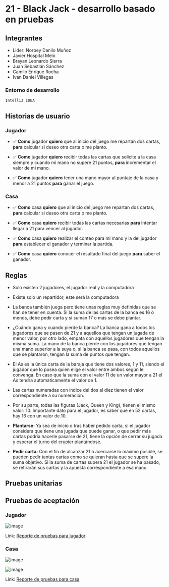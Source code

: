 # 21 - Black Jack - desarrollo basado en pruebas

## Integrantes

- Lider: Norbey Danilo Muñoz
- Javier Hospital Melo
- Brayan Leonardo Sierra
- Juan Sebastián Sánchez
- Camilo Enrique Rocha
- Ivan Daniel Villegas

### Entorno de desarrollo

```
IntelliJ IDEA
```

## Historias de usuario

### Jugador

- :white_check_mark: __Como__ jugador __quiero__ que al inicio del juego me repartan dos cartas, __para__ calcular si deseo otra carta o me planto.

- :white_check_mark: __Como__ jugador __quiero__ recibir todas las cartas que solicite a la casa siempre y cuando mi mano no supere 21 puntos, __para__ incrementar el valor de mi mano.

- :white_check_mark: __Como__ jugador __quiero__ tener una mano mayor al puntaje de la casa y menor a 21 puntos __para__ ganar el juego.

### Casa 

- :white_check_mark:	__Como__ casa __quiero__ que al inicio del juego me repartan dos cartas, __para__ calcular si deseo otra carta o me planto.

- :white_check_mark: __Como__ casa __quiero__ recibir todas las cartas necesarias __para__ intentar llegar a 21 para vencer al jugador.

- :white_check_mark: __Como__ casa __quiero__ realizar el conteo para mi mano y la del jugador __para__ establecer el ganador y terminar la partida.

- :white_check_mark:	__Como__ casa __quiero__ conocer el resultado final del juego __para__ saber el ganador.


## Reglas

- Solo existen 2 jugadores, el jugador real y la computadora
- Existe solo un repartidor, este será la computadora

- La banca también juega pero tiene unas reglas muy definidas que se han de tener en cuenta. Si la suma de las cartas de la banca es 16 o menos, debe pedir carta y si suman 17 o más se debe plantar.

- ¿Cuándo gana y cuando pierde la banca? La banca gana a todos los jugadores que se pasen de 21 y a aquellos que tengan un jugada de menor valor, por otro lado, empata con aquellos jugadores que tengan la misma suma. La mano de la banca pierde con los jugadores que tengan una mano superior a la suya o, si la banca se pasa, con todos aquellos que se plantaron, tengan la suma de puntos que tengan.

- El As es la única carta de la baraja que tiene dos valores, 1 y 11, siendo el jugador que lo posea quien elige el valor entre ambos según le convenga. En caso que la suma con el valor 11 de un valor mayor a 21 el As tendra automaticamente el valor de 1.

- Las cartas numeradas con índice del dos al diez tienen el valor correspondiente a su numeración.

- Por su parte, todas las figuras (Jack, Queen y King), tienen el mismo valor: 10. Importante dato para el jugador, es saber que en 52 cartas, hay 16 con un valor de 10.

- **Plantarse:** Ya sea de inicio o tras haber pedido carta, si el jugador considera que tiene una jugada que puede ganar, o que pedir más cartas podría hacerle pasarse de 21, tiene la opción de cerrar su jugada y esperar el turno del crupier plantándose.

- **Pedir carta:** Con el fin de alcanzar 21 o acercarse lo máximo posible, se pueden pedir tantas cartas como se quieran hasta que se supere la suma objetivo. Si la suma de cartas supera 21 el jugador se ha pasado, se retirarán sus cartas y la apuesta correspondiente a esa mano.

## Pruebas unitarias



## Pruebas de aceptación

### Jugador

![image](https://user-images.githubusercontent.com/36229498/135331496-95b6504a-c239-4d39-a5a2-35f8f6dd7e44.png)

Link: [Reporte de pruebas para jugador](https://github.com/Ataches/MCIC-Java21/blob/feat/AceptacionFinal/Reporte/Reporte_de_prueba_jugador.html)

### Casa

![image](https://user-images.githubusercontent.com/36229498/135332052-ec51820c-e4c0-4135-9c36-71d8e9ab4d65.png)

![image](https://user-images.githubusercontent.com/36229498/135332091-4c037ad0-0690-46a4-8a4a-38a9595aa9f9.png)

Link: [Reporte de pruebas para casa](https://github.com/Ataches/MCIC-Java21/blob/feat/AceptacionFinal/Reporte/Reporte_de_prueba_casa.html)
